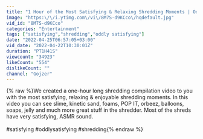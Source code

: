 ```yaml
---
title: "1 Hour of the Most Satisfying & Relaxing Shredding Moments | Oddly Satisfying ASMR Video"
image: "https:\/\/i.ytimg.com\/vi\/8M7S-d9KCco\/hqdefault.jpg"
vid_id: "8M7S-d9KCco"
categories: "Entertainment"
tags: ["satisfying","shredding","oddly satisfying"]
date: "2022-04-25T06:57:05+03:00"
vid_date: "2022-04-22T10:30:01Z"
duration: "PT1H41S"
viewcount: "34923"
likeCount: "554"
dislikeCount: ""
channel: "Gojzer"
---
```

{% raw %}We created a one-hour long shredding compilation video to you with the most satisfying, relaxing &amp; enjoyable shredding moments. In this video you can see slime, kinetic sand, foams, POP IT, orbeez, balloons, soaps, jelly and much more great stuff in the shredder. Most of the shreds have very satisfying, ASMR sound. <br /><br />#satisfying #oddlysatisfying #shredding{% endraw %}
